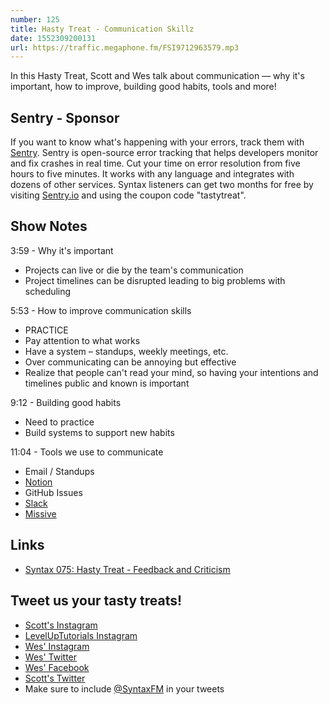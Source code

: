 ```yaml
---
number: 125
title: Hasty Treat - Communication Skillz
date: 1552309200131
url: https://traffic.megaphone.fm/FSI9712963579.mp3
---
```


In this Hasty Treat, Scott and Wes talk about communication — why it's important, how to improve, building good habits, tools and more!

## Sentry - Sponsor

If you want to know what's happening with your errors, track them with [Sentry](https://sentry.io/). Sentry is open-source error tracking that helps developers monitor and fix crashes in real time. Cut your time on error resolution from five hours to five minutes. It works with any language and integrates with dozens of other services. Syntax listeners can get two months for free by visiting [Sentry.io](https://sentry.io/) and using the coupon code "tastytreat".

## Show Notes

3:59 - Why it's important

* Projects can live or die by the team's communication
* Project timelines can be disrupted leading to big problems with scheduling

5:53 - How to improve communication skills

* PRACTICE
* Pay attention to what works
* Have a system – standups, weekly meetings, etc.
* Over communicating can be annoying but effective
* Realize that people can't read your mind, so having your intentions and timelines public and known is important

9:12 - Building good habits

* Need to practice
* Build systems to support new habits

11:04 - Tools we use to communicate

* Email / Standups
* [Notion](https://www.notion.so/)
* GitHub Issues
* [Slack](https://slack.com/)
* [Missive](https://missiveapp.com/)

## Links
* [Syntax 075: Hasty Treat - Feedback and Criticism](https://syntax.fm/show/075/hasty-treat-feedback-and-criticism)

## Tweet us your tasty treats!
* [Scott's Instagram](https://www.instagram.com/stolinski/)
* [LevelUpTutorials Instagram](https://www.instagram.com/LevelUpTutorials/)
* [Wes' Instagram](https://www.instagram.com/wesbos/)
* [Wes' Twitter](https://twitter.com/wesbos)
* [Wes' Facebook](https://www.facebook.com/wesbos.developer)
* [Scott's Twitter](https://twitter.com/stolinski)
* Make sure to include [@SyntaxFM](https://twitter.com/SyntaxFM) in your tweets